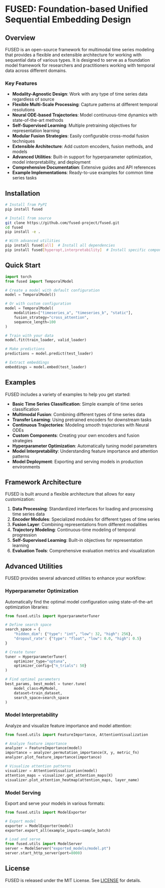 # FUSED: Foundation-based Unified Sequential Embedding Design


## Overview

FUSED is an open-source framework for multimodal time series modeling that provides a flexible and extensible architecture for working with sequential data of various types. It is designed to serve as a foundation model framework for researchers and practitioners working with temporal data across different domains.

### Key Features

- **Modality-Agnostic Design**: Work with any type of time series data regardless of source
- **Flexible Multi-Scale Processing**: Capture patterns at different temporal resolutions
- **Neural ODE-based Trajectories**: Model continuous-time dynamics with state-of-the-art methods
- **Self-Supervised Learning**: Multiple pretraining objectives for representation learning
- **Modular Fusion Strategies**: Easily configurable cross-modal fusion techniques
- **Extensible Architecture**: Add custom encoders, fusion methods, and models
- **Advanced Utilities**: Built-in support for hyperparameter optimization, model interpretability, and deployment
- **Comprehensive Documentation**: Extensive guides and API references
- **Example Implementations**: Ready-to-use examples for common time series tasks

## Installation

```bash
# Install from PyPI
pip install fused

# Install from source
git clone https://github.com/fused-project/fused.git
cd fused
pip install -e .

# With advanced utilities
pip install fused[all]  # Install all dependencies
pip install fused[hyperopt,interpretability]  # Install specific components
```

## Quick Start

```python
import torch
from fused import TemporalModel

# Create a model with default configuration
model = TemporalModel()

# Or with custom configuration
model = TemporalModel(
    modalities=["timeseries_a", "timeseries_b", "static"],
    fusion_strategy="cross_attention",
    sequence_length=100
)

# Train with your data
model.fit(train_loader, valid_loader)

# Make predictions
predictions = model.predict(test_loader)

# Extract embeddings
embeddings = model.embed(test_loader)
```

## Examples

FUSED includes a variety of examples to help you get started:

- **Basic Time Series Classification**: Simple example of time series classification
- **Multimodal Fusion**: Combining different types of time series data
- **Transfer Learning**: Using pretrained encoders for downstream tasks
- **Continuous Trajectories**: Modeling smooth trajectories with Neural ODEs
- **Custom Components**: Creating your own encoders and fusion strategies
- **Hyperparameter Optimization**: Automatically tuning model parameters
- **Model Interpretability**: Understanding feature importance and attention patterns
- **Model Deployment**: Exporting and serving models in production environments

## Framework Architecture

FUSED is built around a flexible architecture that allows for easy customization:

1. **Data Processing**: Standardized interfaces for loading and processing time series data
2. **Encoder Modules**: Specialized modules for different types of time series
3. **Fusion Layer**: Combining representations from different modalities
4. **Trajectory Modeling**: Continuous-time modeling of temporal progression
5. **Self-Supervised Learning**: Built-in objectives for representation learning
6. **Evaluation Tools**: Comprehensive evaluation metrics and visualization

## Advanced Utilities

FUSED provides several advanced utilities to enhance your workflow:

### Hyperparameter Optimization

Automatically find the optimal model configuration using state-of-the-art optimization libraries:

```python
from fused.utils import HyperparameterTuner

# Define search space
search_space = {
    "hidden_dim": {"type": "int", "low": 32, "high": 256},
    "dropout_rate": {"type": "float", "low": 0.0, "high": 0.5}
}

# Create tuner
tuner = HyperparameterTuner(
    optimizer_type="optuna",
    optimizer_config={"n_trials": 50}
)

# Find optimal parameters
best_params, best_model = tuner.tune(
    model_class=MyModel,
    dataset=train_dataset,
    search_space=search_space
)
```

### Model Interpretability

Analyze and visualize feature importance and model attention:

```python
from fused.utils import FeatureImportance, AttentionVisualization

# Analyze feature importance
analyzer = FeatureImportance(model)
importance = analyzer.permutation_importance(X, y, metric_fn)
analyzer.plot_feature_importance(importance)

# Visualize attention patterns
visualizer = AttentionVisualization(model)
attention_maps = visualizer.get_attention_maps(X)
visualizer.plot_attention_heatmap(attention_maps, layer_name)
```

### Model Serving

Export and serve your models in various formats:

```python
from fused.utils import ModelExporter

# Export model
exporter = ModelExporter(model)
exporter.export_all(example_inputs=sample_batch)

# Load and serve
from fused.utils import ModelServer
server = ModelServer("exported_models/model.pt")
server.start_http_server(port=8000)
```

## License

FUSED is released under the MIT License. See [LICENSE](LICENSE) for details.
